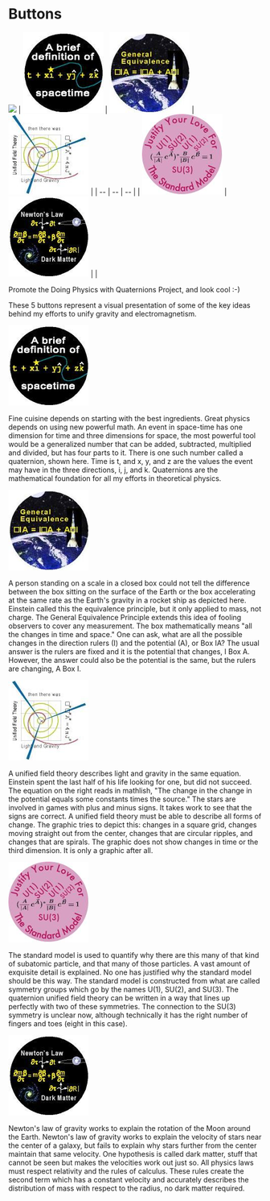 #  Buttons

![](http://world.std.com/~sweetser/Images/space300.gif)
| [![Definition of Spacetime](images/Stuff/Buttons/spacetime.jpg)](info.html#spacetime) | [![The General Equivalence Principle](images/Stuff/Buttons/equivalence.jpg)](info.html#equivalence) | [![Unified Field Theory](images/Stuff/Buttons/unified.jpg)](info.html#unified) |
| -- | -- | -- |
| [![Justify Your Love for the Standard Model](images/Stuff/Buttons/justify.jpg)](info.html#justify) | [![No Dark Matter Needed](images/Stuff/Buttons/dark.jpg)](info.html#dark) | |

  
Promote the Doing Physics with Quaternions Project, and look cool :-)  
  
These 5 buttons represent a visual presentation of some of the key ideas
behind my efforts to unify gravity and electromagnetism.  
  
![](images/Stuff/Buttons/spacetime.jpg) 

Fine cuisine depends on starting with the best ingredients. Great physics
depends on using new powerful math.  An event in space-time has one dimension
for time and three dimensions for space, the most powerful tool would be a
generalized number that can be added, subtracted, multiplied and divided, but
has four parts to it. There is one such number called a quaternion, shown here.
Time is t, and x, y, and z are the values the event may have in the three
directions, i, j, and k. Quaternions are the mathematical foundation for all my
efforts in theoretical physics.  

![](images/Stuff/Buttons/equivalence.jpg)  

A person standing on a scale in a closed box could not tell the difference
between the box sitting on the surface of the Earth or the box accelerating at
the same rate as the Earth's gravity in a rocket ship as depicted here.
Einstein called this the equivalence principle, but it only applied to mass,
not charge. The General Equivalence Principle extends this idea of fooling
observers to cover any measurement. The box mathematically means "all the
changes in time and space." One can ask, what are all the possible changes in
the direction rulers (I) and the potential (A), or Box IA? The usual answer is
the rulers are fixed and it is the potential that changes, I Box A. However,
the answer could also be the potential is the same, but the rulers are
changing, A Box I.  

![](images/Stuff/Buttons/unified.jpg) 

A unified field theory describes light and gravity in the same equation.
Einstein spent the last half of his life looking for one, but did not succeed.
The equation on the right reads in mathlish, "The change in the change in the
potential equals some constants times the source." The stars are involved in
games with plus and minus signs.  It takes work to see that the signs are
correct. A unified field theory must be able to describe all forms of change.
The graphic tries to depict this: changes in a square grid, changes moving
straight out from the center, changes that are circular ripples, and changes
that are spirals. The graphic does not show changes in time or the third
dimension. It is only a graphic after all.  

![](images/Stuff/Buttons/justify.jpg) 

The standard model is used to quantify why there are this many of that kind of
subatomic particle, and that many of those particles. A vast amount of
exquisite detail is explained. No one has justified why the standard model
should be this way.  The standard model is constructed from what are called
symmetry groups which go by the names U(1), SU(2), and SU(3). The quaternion
unified field theory can be written in a way that lines up perfectly with two
of these symmetries.  The connection to the SU(3) symmetry is unclear now,
although technically it has the right number of fingers and toes (eight in this
case).  

![](images/Stuff/Buttons/dark.jpg) 

Newton's law of gravity works to explain the rotation of the Moon around the
Earth. Newton's law of gravity works to explain the velocity of stars near the
center of a galaxy, but fails to explain why stars further from the center
maintain that same velocity. One hypothesis is called dark matter, stuff that
cannot be seen but makes the velocities work out just so. All physics laws must
respect relativity and the rules of calculus. These rules create the second
term which has a constant velocity and accurately describes the distribution of
mass with respect to the radius, no dark matter required.
